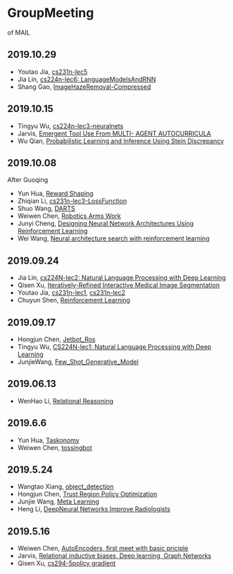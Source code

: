 # GroupMeeting

of MAIL

## 2019.10.29

- Youtao Jia, [cs231n-lec5](http://cs231n.stanford.edu/slides/2019/cs231n_2019_lecture05.pdf)
- Jia Lin, [cs224n-lec6: LanguageModelsAndRNN](http://web.stanford.edu/class/cs224n/slides/cs224n-2019-lecture06-rnnlm.pdf)
- Shang Gao, [ImageHazeRemoval-Compressed](20191029/ShangGao-ImageHazeRemoval-Compressed.pdf)

## 2019.10.15

- Tingyu Wu, [cs224n-lec3-neuralnets](http://web.stanford.edu/class/cs224n/slides/cs224n-2019-lecture03-neuralnets.pdf)
- Jarvis, [Emergent Tool Use From MULTI- AGENT AUTOCURRICULA](20191015/AutoCurri_compressed.pdf)
- Wu Qian, [Probabilistic Learning and Inference Using Stein Discrepancy](20191015/20191015-wuqian-stein.pdf)

## 2019.10.08

After Guoqing

- Yun Hua, [Reward Shaping](20191008/YunHua-RewardShaping.pdf)
- Zhiqian Li, [cs231n-lec3-LossFunction](http://cs231n.stanford.edu/slides/2019/cs231n_2019_lecture03.pdf)
- Shuo Wang, [DARTS](20191008/ShuoWang-DARTS.pdf)
- Weiwen Chen, [Robotics Arms Work](20191008/WeiwenChen-arms1008.pdf)
- Junyi Cheng, [Designing Neural Network Architectures Using Reinforcement Learning](20191008/JunyiCheng-DesigningNeuralNetworkArchitecturesUsingReinforcementLearning.pdf)
- Wei Wang, [Neural architecture search with reinforcement learning](20191008/WeiWang-NeuralArchitectureSearchWithRL.pdf)



## 2019.09.24

- Jia Lin, [cs224N-lec2: Natural Language Processing with Deep Learning](https://web.stanford.edu/class/archive/cs/cs224n/cs224n.1184/lectures/lecture2.pdf)
- Qisen Xu, [Iteratively-Refined Interactive Medical Image Segmentation](20190924/QisenXu-IterRL.pdf)
- Youtao Jia, [cs231n-lec1](http://cs231n.stanford.edu/slides/2019/cs231n_2019_lecture01.pdf), [cs231n-lec2](http://cs231n.stanford.edu/slides/2019/cs231n_2019_lecture02.pdf)
- Chuyun Shen, [Reinforcement Learning](20190924/ChuyunShen-RL.pdf)

## 2019.09.17

- Hongjun Chen, [Jetbot_Ros](20190917/HongjunChen-Jetbot_Ros.pdf)
- Tingyu Wu, [CS224N-lec1: Natural Language Processing with Deep Learning](https://web.stanford.edu/class/archive/cs/cs224n/cs224n.1184/lectures/lecture1.pdf)
- JunjieWang, [Few_Shot_Generative_Model](20190917/JunjieWang-Few_Shot_Generative_Model.pdf)

## 2019.06.13

- WenHao Li, [Relational Reasoning](20190613/WenHaoLi-relational_reasoning.pdf)

## 2019.6.6

- Yun Hua, [Taskonomy](20190606/YunHua-Taskonomy.pdf)
- Weiwen Chen, [tossingbot](20190606/WeiwenChen-tossingbot.pdf)

## 2019.5.24

- Wangtao Xiang, [object_detection](20190524/WangtaoXiang-object_detection.pdf)
- Hongjun Chen, [Trust Region Policy Optimization](20190524/HongjunChen-TrustRegionPolicyOptimization.pdf)
- Junjie Wang, [Meta Learning](20190524/JunjieWang-MetaLearning.pdf)
- Heng Li, [DeepNeural Networks Improve Radiologists](20190524HengLi-DeepNeuralNetworksImproveRadiologists.pdf)

## 2019.5.16

- Weiwen Chen, [AutoEncoders, first meet with basic priciple](20190516/Weiwen-VAE.pdf)
- Jarvis, [Relational inductive biases, Deep learning, Graph Networks](20190516/Jarvis-RIB.pdf)
- Qisen Xu, [cs294-5policy gradient](20190516/cs294-5policyGradient.pdf)







